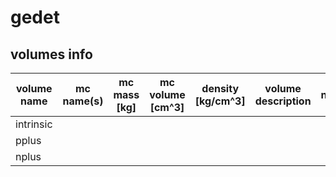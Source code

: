 # gedet


## volumes info

| volume name | mc name(s) | mc mass [kg] | mc volume [cm^3] | density [kg/cm^3] | volume description | notes |
| ----------- | ---------- | ------------ | ---------------- | ----------------- | ------------------ | ----- |
| intrinsic   |            |              |                  |                   |                    |       | 
| pplus       |            |              |                  |                   |                    |       |
| nplus       |            |              |                  |                   |                    |       |



